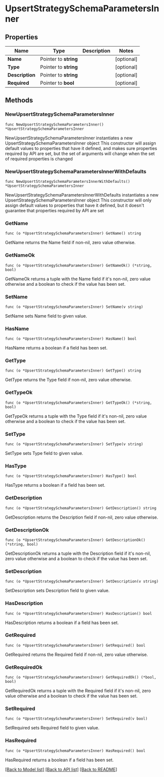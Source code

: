# UpsertStrategySchemaParametersInner

## Properties

Name | Type | Description | Notes
------------ | ------------- | ------------- | -------------
**Name** | Pointer to **string** |  | [optional] 
**Type** | Pointer to **string** |  | [optional] 
**Description** | Pointer to **string** |  | [optional] 
**Required** | Pointer to **bool** |  | [optional] 

## Methods

### NewUpsertStrategySchemaParametersInner

`func NewUpsertStrategySchemaParametersInner() *UpsertStrategySchemaParametersInner`

NewUpsertStrategySchemaParametersInner instantiates a new UpsertStrategySchemaParametersInner object
This constructor will assign default values to properties that have it defined,
and makes sure properties required by API are set, but the set of arguments
will change when the set of required properties is changed

### NewUpsertStrategySchemaParametersInnerWithDefaults

`func NewUpsertStrategySchemaParametersInnerWithDefaults() *UpsertStrategySchemaParametersInner`

NewUpsertStrategySchemaParametersInnerWithDefaults instantiates a new UpsertStrategySchemaParametersInner object
This constructor will only assign default values to properties that have it defined,
but it doesn't guarantee that properties required by API are set

### GetName

`func (o *UpsertStrategySchemaParametersInner) GetName() string`

GetName returns the Name field if non-nil, zero value otherwise.

### GetNameOk

`func (o *UpsertStrategySchemaParametersInner) GetNameOk() (*string, bool)`

GetNameOk returns a tuple with the Name field if it's non-nil, zero value otherwise
and a boolean to check if the value has been set.

### SetName

`func (o *UpsertStrategySchemaParametersInner) SetName(v string)`

SetName sets Name field to given value.

### HasName

`func (o *UpsertStrategySchemaParametersInner) HasName() bool`

HasName returns a boolean if a field has been set.

### GetType

`func (o *UpsertStrategySchemaParametersInner) GetType() string`

GetType returns the Type field if non-nil, zero value otherwise.

### GetTypeOk

`func (o *UpsertStrategySchemaParametersInner) GetTypeOk() (*string, bool)`

GetTypeOk returns a tuple with the Type field if it's non-nil, zero value otherwise
and a boolean to check if the value has been set.

### SetType

`func (o *UpsertStrategySchemaParametersInner) SetType(v string)`

SetType sets Type field to given value.

### HasType

`func (o *UpsertStrategySchemaParametersInner) HasType() bool`

HasType returns a boolean if a field has been set.

### GetDescription

`func (o *UpsertStrategySchemaParametersInner) GetDescription() string`

GetDescription returns the Description field if non-nil, zero value otherwise.

### GetDescriptionOk

`func (o *UpsertStrategySchemaParametersInner) GetDescriptionOk() (*string, bool)`

GetDescriptionOk returns a tuple with the Description field if it's non-nil, zero value otherwise
and a boolean to check if the value has been set.

### SetDescription

`func (o *UpsertStrategySchemaParametersInner) SetDescription(v string)`

SetDescription sets Description field to given value.

### HasDescription

`func (o *UpsertStrategySchemaParametersInner) HasDescription() bool`

HasDescription returns a boolean if a field has been set.

### GetRequired

`func (o *UpsertStrategySchemaParametersInner) GetRequired() bool`

GetRequired returns the Required field if non-nil, zero value otherwise.

### GetRequiredOk

`func (o *UpsertStrategySchemaParametersInner) GetRequiredOk() (*bool, bool)`

GetRequiredOk returns a tuple with the Required field if it's non-nil, zero value otherwise
and a boolean to check if the value has been set.

### SetRequired

`func (o *UpsertStrategySchemaParametersInner) SetRequired(v bool)`

SetRequired sets Required field to given value.

### HasRequired

`func (o *UpsertStrategySchemaParametersInner) HasRequired() bool`

HasRequired returns a boolean if a field has been set.


[[Back to Model list]](../README.md#documentation-for-models) [[Back to API list]](../README.md#documentation-for-api-endpoints) [[Back to README]](../README.md)


